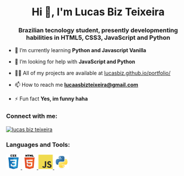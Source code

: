 <h1 align="center">Hi 👋, I'm Lucas Biz Teixeira</h1>
<h3 align="center">Brazilian tecnology student, presently developmenting habilities in HTML5, CSS3, JavaScript and Python</h3>

- 🌱 I’m currently learning **Python and Javascript Vanilla**

- 🤝 I’m looking for help with **JavaScript and Python**

- 👨‍💻 All of my projects are available at [lucasbiz.github.io/portfolio/](lucasbiz.github.io/portfolio/)

- 📫 How to reach me **lucaasbizteixeira@gmail.com**

- ⚡ Fun fact **Yes, im funny haha**

<h3 align="left">Connect with me:</h3>
<p align="left">
<a href="https://linkedin.com/in/lucas biz teixeira" target="blank"><img align="center" src="https://raw.githubusercontent.com/rahuldkjain/github-profile-readme-generator/master/src/images/icons/Social/linked-in-alt.svg" alt="lucas biz teixeira" height="30" width="40" /></a>
</p>

<h3 align="left">Languages and Tools:</h3>
<p align="left"> <a href="https://www.w3schools.com/css/" target="_blank" rel="noreferrer"> <img src="https://raw.githubusercontent.com/devicons/devicon/master/icons/css3/css3-original-wordmark.svg" alt="css3" width="40" height="40"/> </a> <a href="https://www.w3.org/html/" target="_blank" rel="noreferrer"> <img src="https://raw.githubusercontent.com/devicons/devicon/master/icons/html5/html5-original-wordmark.svg" alt="html5" width="40" height="40"/> </a> <a href="https://developer.mozilla.org/en-US/docs/Web/JavaScript" target="_blank" rel="noreferrer"> <img src="https://raw.githubusercontent.com/devicons/devicon/master/icons/javascript/javascript-original.svg" alt="javascript" width="40" height="40"/> </a> <a href="https://www.python.org" target="_blank" rel="noreferrer"> <img src="https://raw.githubusercontent.com/devicons/devicon/master/icons/python/python-original.svg" alt="python" width="40" height="40"/> </a> </p>
